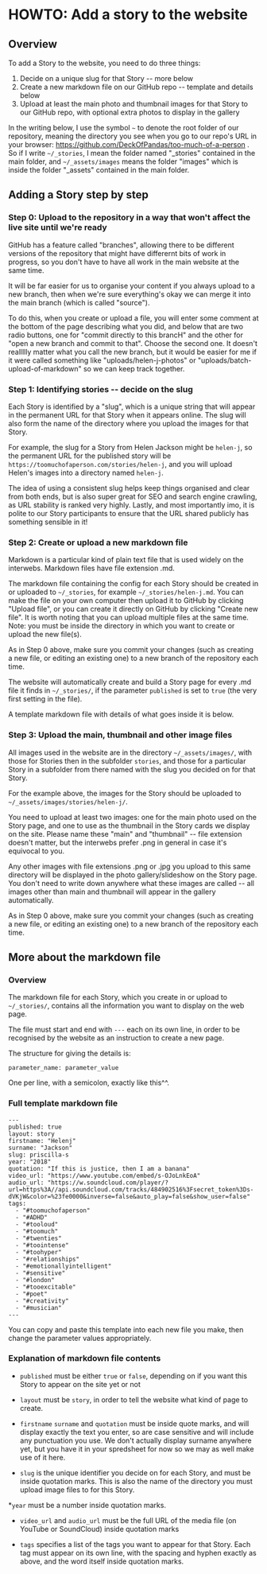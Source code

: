 # HOWTO: Add a story to the website

## Overview

To add a Story to the website, you need to do three things:
 1. Decide on a unique slug for that Story -- more below
 1. Create a new markdown file on our GitHub repo -- template and details below
 1. Upload at least the main photo and thumbnail images for that Story to our GitHub repo, with optional extra photos to display in the gallery

In the writing below, I use the symbol `~` to denote the root folder of our repository, meaning the directory you see when you go to our repo's URL in your browser: https://github.com/DeckOfPandas/too-much-of-a-person . So if I write `~/_stories`, I mean the folder named "_stories" contained in the main folder, and `~/_assets/images` means the folder "images" which is inside the folder "_assets" contained in the main folder.

## Adding a Story step by step

### Step 0: Upload to the repository in a way that won't affect the live site until we're ready

GitHub has a feature called "branches", allowing there to be different versions of the repository that might have differernt bits of work in progress, so you don't have to have all work in the main website at the same time.

It will be far easier for us to organise your content if you always upload to a new branch, then when we're sure everything's okay we can merge it into the main branch (which is called "source"). 

To do this, when you create or upload a file, you will enter some comment at the bottom of the page describing what you did, and below that are two radio buttons, one for "commit directly to this brancH" and the other for "open a new branch and commit to that". Choose the second one. It doesn't reallllly matter what you call the new branch, but it would be easier for me if it were called something like "uploads/helen-j-photos" or "uploads/batch-upload-of-markdown" so we can keep track together.

### Step 1: Identifying stories -- decide on the slug

Each Story is identified by a "slug", which is a unique string that will appear in the permanent URL for that Story when it appears online. The slug will also form the name of the directory where you upload the images for that Story.

For example, the slug for a Story from Helen Jackson might be `helen-j`, so the permanent URL for the published story will be `https://toomuchofaperson.com/stories/helen-j`, and you will upload Helen's images into a directory named `helen-j`.

The idea of using a consistent slug helps keep things organised and clear from both ends, but is also super great for SEO and search engine crawling, as URL stability is ranked very highly. Lastly, and most importantly imo, it is polite to our Story participants to ensure that the URL shared publicly has something sensible in it!

### Step 2: Create or upload a new markdown file

Markdown is a particular kind of plain text file that is used widely on the interwebs. Markdown files have file extension .md.

The markdown file containing the config for each Story should be created in or uploaded to `~/_stories`, for example `~/_stories/helen-j.md`. You can make the file on your own computer then upload it to GitHub by clicking "Upload file", or you can create it directly on GitHub by clicking "Create new file". It is worth noting that you can upload multiple files at the same time. Note: you must be inside the directory in which you want to create or upload the new file(s).

As in Step 0 above, make sure you commit your changes (such as creating a new file, or editing an existing one) to a new branch of the repository each time.

The website will automatically create and build a Story page for every .md file it finds in `~/_stories/`, if the parameter `published` is set to `true` (the very first setting in the file).

A template markdown file with details of what goes inside it is below.

### Step 3: Upload the main, thumbnail and other image files

All images used in the website are in the directory `~/_assets/images/`, with those for Stories then in the subfolder `stories`, and those for a particular Story in a subfolder from there named with the slug you decided on for that Story.

For the example above, the images for the Story should be uploaded to `~/_assets/images/stories/helen-j/`. 

You need to upload at least two images: one for the main photo used on the Story page, and one to use as the thumbnail in the Story cards we display on the site. Please name these "main" and "thumbnail" -- file extension doesn't matter, but the interwebs prefer .png in general in case it's equivocal to you.

Any other images with file extensions .png or .jpg you upload to this same directory will be displayed in the photo gallery/slideshow on the Story page. You don't need to write down anywhere what these images are called -- all images other than main and thumbnail will appear in the gallery automatically.

As in Step 0 above, make sure you commit your changes (such as creating a new file, or editing an existing one) to a new branch of the repository each time.

## More about the markdown file

### Overview

The markdown file for each Story, which you create in or upload to `~/_stories/`, contains all the information you want to display on the web page.

The file must start and end with `---` each on its own line, in order to be recognised by the website as an instruction to create a new page.

The structure for giving the details is:
```
parameter_name: parameter_value
```
One per line, with a semicolon, exactly like this^^. 

### Full template markdown file 

```
---
published: true
layout: story
firstname: "Helenj"
surname: "Jackson"
slug: priscilla-s
year: "2018"
quotation: "If this is justice, then I am a banana"
video_url: "https://www.youtube.com/embed/s-OJoLnkEoA"
audio_url: "https://w.soundcloud.com/player/?url=https%3A//api.soundcloud.com/tracks/484902516%3Fsecret_token%3Ds-dVKjW&color=%23fe0000&inverse=false&auto_play=false&show_user=false"
tags:
  - "#toomuchofaperson"
  - "#ADHD"
  - "#tooloud"
  - "#toomuch"
  - "#twenties"
  - "#toointense"
  - "#toohyper"
  - "#relationships"
  - "#emotionallyintelligent"
  - "#sensitive"
  - "#london" 
  - "#tooexcitable"
  - "#poet"
  - "#creativity" 
  - "#musician"
---
```

You can copy and paste this template into each new file you make, then change the parameter values appropriately.

### Explanation of markdown file contents

* `published`  must be either `true` or `false`, depending on if you want this Story to appear on the site yet or not

* `layout` must be `story`, in order to tell the website what kind of page to create.

* `firstname` `surname` and `quotation` must be inside quote marks, and will display exactly the text you enter, so are case sensitive and will include any punctuation you use. We don't actually display surname anywhere yet, but you have it in your spredsheet for now so we may as well make use of it here.

* `slug` is the unique identifier you decide on for each Story, and must be inside quotation marks. This is also the name of the directory you must upload image files to for this Story.

*`year` must be a number inside quotation marks.

* `video_url` and `audio_url` must be the full URL of the media file (on YouTube or SoundCloud) inside quotation marks

* `tags` specifies a list of the tags you want to appear for that Story. Each tag must appear on its own line, with the spacing and hyphen exactly as above, and the word itself inside quotation marks.


